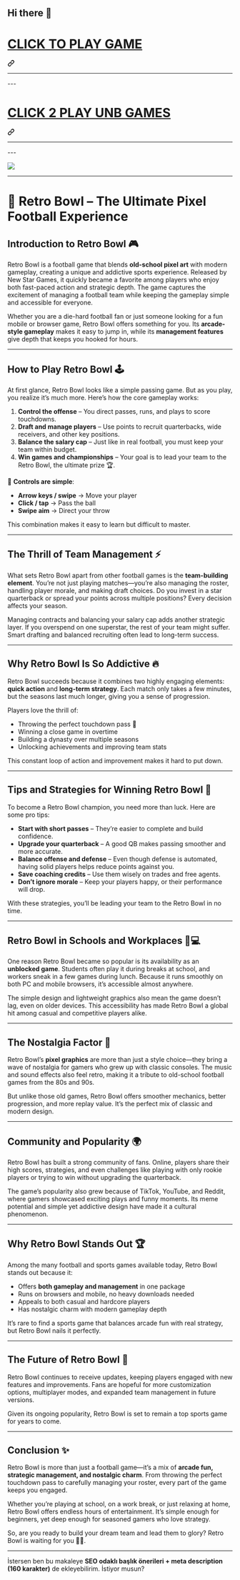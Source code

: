## Hi there 👋

<div dir="auto"><div class="markdown-heading" dir="auto"><h1 dir="auto" class="heading-element"><a href="https://k12guru.nl" rel="nofollow">CLICK TO PLAY GAME</a></h1><a id="user-content-click-to-play-game" class="anchor" aria-label="Permalink: CLICK TO PLAY GAME" href="#click-to-play-game"><svg class="octicon octicon-link" viewBox="0 0 16 16" version="1.1" width="16" height="16" aria-hidden="true"><path d="m7.775 3.275 1.25-1.25a3.5 3.5 0 1 1 4.95 4.95l-2.5 2.5a3.5 3.5 0 0 1-4.95 0 .751.751 0 0 1 .018-1.042.751.751 0 0 1 1.042-.018 1.998 1.998 0 0 0 2.83 0l2.5-2.5a2.002 2.002 0 0 0-2.83-2.83l-1.25 1.25a.751.751 0 0 1-1.042-.018.751.751 0 0 1-.018-1.042Zm-4.69 9.64a1.998 1.998 0 0 0 2.83 0l1.25-1.25a.751.751 0 0 1 1.042.018.751.751 0 0 1 .018 1.042l-1.25 1.25a3.5 3.5 0 1 1-4.95-4.95l2.5-2.5a3.5 3.5 0 0 1 4.95 0 .751.751 0 0 1-.018 1.042.751.751 0 0 1-1.042.018 1.998 1.998 0 0 0-2.83 0l-2.5 2.5a1.998 1.998 0 0 0 0 2.83Z"></path></svg></a></div><a id="user-content-click-to-play-game" aria-label="Permalink: CLICK TO PLAY GAME" href="#click-to-play-game"></a></div>
<hr>---
<div dir="auto"><div class="markdown-heading" dir="auto"><h1 dir="auto" class="heading-element"><a href="https://subjectnotes2.website" rel="nofollow">CLICK 2 PLAY UNB GAMES</a></h1><a id="user-content-click-2-play-unb-games" class="anchor" aria-label="Permalink: CLICK 2 PLAY UNB GAMES" href="#click-2-play-unb-games"><svg class="octicon octicon-link" viewBox="0 0 16 16" version="1.1" width="16" height="16" aria-hidden="true"><path d="m7.775 3.275 1.25-1.25a3.5 3.5 0 1 1 4.95 4.95l-2.5 2.5a3.5 3.5 0 0 1-4.95 0 .751.751 0 0 1 .018-1.042.751.751 0 0 1 1.042-.018 1.998 1.998 0 0 0 2.83 0l2.5-2.5a2.002 2.002 0 0 0-2.83-2.83l-1.25 1.25a.751.751 0 0 1-1.042-.018.751.751 0 0 1-.018-1.042Zm-4.69 9.64a1.998 1.998 0 0 0 2.83 0l1.25-1.25a.751.751 0 0 1 1.042.018.751.751 0 0 1 .018 1.042l-1.25 1.25a3.5 3.5 0 1 1-4.95-4.95l2.5-2.5a3.5 3.5 0 0 1 4.95 0 .751.751 0 0 1-.018 1.042.751.751 0 0 1-1.042.018 1.998 1.998 0 0 0-2.83 0l-2.5 2.5a1.998 1.998 0 0 0 0 2.83Z"></path></svg></a></div><a id="user-content-click-2-play-unb-games" aria-label="Permalink: CLICK 2 PLAY UNB GAMES" href="#click-2-play-unb-games"></a></div>
<hr>---
<p dir="auto"><a href="https://k12guru.nl" rel="nofollow"><img src="https://camo.githubusercontent.com/d34f6714e059ec0e194ecf6c3917518ee36c076629394a5109f48b034b7eef52/68747470733a2f2f316c6573736f6e312e656d61696c2f67616d657a2e706e67" style="max-width: 100%;"></a></p>
<hr>

# 🏈 Retro Bowl – The Ultimate Pixel Football Experience

## Introduction to Retro Bowl 🎮

Retro Bowl is a football game that blends **old-school pixel art** with modern gameplay, creating a unique and addictive sports experience. Released by New Star Games, it quickly became a favorite among players who enjoy both fast-paced action and strategic depth. The game captures the excitement of managing a football team while keeping the gameplay simple and accessible for everyone.

Whether you are a die-hard football fan or just someone looking for a fun mobile or browser game, Retro Bowl offers something for you. Its **arcade-style gameplay** makes it easy to jump in, while its **management features** give depth that keeps you hooked for hours.

---

## How to Play Retro Bowl 🕹️

At first glance, Retro Bowl looks like a simple passing game. But as you play, you realize it’s much more. Here’s how the core gameplay works:

1. **Control the offense** – You direct passes, runs, and plays to score touchdowns.
2. **Draft and manage players** – Use points to recruit quarterbacks, wide receivers, and other key positions.
3. **Balance the salary cap** – Just like in real football, you must keep your team within budget.
4. **Win games and championships** – Your goal is to lead your team to the Retro Bowl, the ultimate prize 🏆.

🎯 **Controls are simple**:

* **Arrow keys / swipe** → Move your player
* **Click / tap** → Pass the ball
* **Swipe aim** → Direct your throw

This combination makes it easy to learn but difficult to master.

---

## The Thrill of Team Management ⚡

What sets Retro Bowl apart from other football games is the **team-building element**. You’re not just playing matches—you’re also managing the roster, handling player morale, and making draft choices. Do you invest in a star quarterback or spread your points across multiple positions? Every decision affects your season.

Managing contracts and balancing your salary cap adds another strategic layer. If you overspend on one superstar, the rest of your team might suffer. Smart drafting and balanced recruiting often lead to long-term success.

---

## Why Retro Bowl Is So Addictive 🔥

Retro Bowl succeeds because it combines two highly engaging elements: **quick action** and **long-term strategy**. Each match only takes a few minutes, but the seasons last much longer, giving you a sense of progression.

Players love the thrill of:

* Throwing the perfect touchdown pass 🏈
* Winning a close game in overtime
* Building a dynasty over multiple seasons
* Unlocking achievements and improving team stats

This constant loop of action and improvement makes it hard to put down.

---

## Tips and Strategies for Winning Retro Bowl 🧠

To become a Retro Bowl champion, you need more than luck. Here are some pro tips:

* **Start with short passes** – They’re easier to complete and build confidence.
* **Upgrade your quarterback** – A good QB makes passing smoother and more accurate.
* **Balance offense and defense** – Even though defense is automated, having solid players helps reduce points against you.
* **Save coaching credits** – Use them wisely on trades and free agents.
* **Don’t ignore morale** – Keep your players happy, or their performance will drop.

With these strategies, you’ll be leading your team to the Retro Bowl in no time.

---

## Retro Bowl in Schools and Workplaces 🏫💻

One reason Retro Bowl became so popular is its availability as an **unblocked game**. Students often play it during breaks at school, and workers sneak in a few games during lunch. Because it runs smoothly on both PC and mobile browsers, it’s accessible almost anywhere.

The simple design and lightweight graphics also mean the game doesn’t lag, even on older devices. This accessibility has made Retro Bowl a global hit among casual and competitive players alike.

---

## The Nostalgia Factor 🎨

Retro Bowl’s **pixel graphics** are more than just a style choice—they bring a wave of nostalgia for gamers who grew up with classic consoles. The music and sound effects also feel retro, making it a tribute to old-school football games from the 80s and 90s.

But unlike those old games, Retro Bowl offers smoother mechanics, better progression, and more replay value. It’s the perfect mix of classic and modern design.

---

## Community and Popularity 🌍

Retro Bowl has built a strong community of fans. Online, players share their high scores, strategies, and even challenges like playing with only rookie players or trying to win without upgrading the quarterback.

The game’s popularity also grew because of TikTok, YouTube, and Reddit, where gamers showcased exciting plays and funny moments. Its meme potential and simple yet addictive design have made it a cultural phenomenon.

---

## Why Retro Bowl Stands Out 🏆

Among the many football and sports games available today, Retro Bowl stands out because it:

* Offers **both gameplay and management** in one package
* Runs on browsers and mobile, no heavy downloads needed
* Appeals to both casual and hardcore players
* Has nostalgic charm with modern gameplay depth

It’s rare to find a sports game that balances arcade fun with real strategy, but Retro Bowl nails it perfectly.

---

## The Future of Retro Bowl 🚀

Retro Bowl continues to receive updates, keeping players engaged with new features and improvements. Fans are hopeful for more customization options, multiplayer modes, and expanded team management in future versions.

Given its ongoing popularity, Retro Bowl is set to remain a top sports game for years to come.

---

## Conclusion ✨

Retro Bowl is more than just a football game—it’s a mix of **arcade fun, strategic management, and nostalgic charm**. From throwing the perfect touchdown pass to carefully managing your roster, every part of the game keeps you engaged.

Whether you’re playing at school, on a work break, or just relaxing at home, Retro Bowl offers endless hours of entertainment. It’s simple enough for beginners, yet deep enough for seasoned gamers who love strategy.

So, are you ready to build your dream team and lead them to glory? Retro Bowl is waiting for you 🏈🔥.

---

İstersen ben bu makaleye **SEO odaklı başlık önerileri + meta description (160 karakter)** de ekleyebilirim. İstiyor musun?
